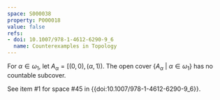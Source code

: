 ```yaml
---
space: S000038
property: P000018
value: false
refs:
- doi: 10.1007/978-1-4612-6290-9_6
  name: Counterexamples in Topology
---
```


For $\alpha \in \omega_1$, let $A_\alpha = [(0,0), (\alpha,1))$. The open cover $\{A_\alpha\ |\ \alpha \in \omega_1\}$ has no countable subcover.

See item #1 for space #45 in {{doi:10.1007/978-1-4612-6290-9_6}}.
